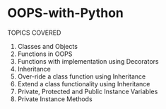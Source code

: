 # OOPS-with-Python
TOPICS COVERED
</br>
1) Classes and Objects </br>
2) Functions in OOPS </br>
3) Functions with implementation using Decorators </br>
4) Inheritance </br>
5) Over-ride a class function using Inheritance </br>
6) Extend a class functionality using Inheritance </br>
7) Private, Protected and Public Instance Variables </br>
8) Private Instance Methods </br>

